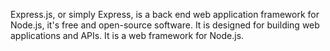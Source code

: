 Express.js, or simply Express, is a back end web application framework for Node.js, it's free and open-source software. It is designed for building web applications and APIs. It is a web framework for Node.js.